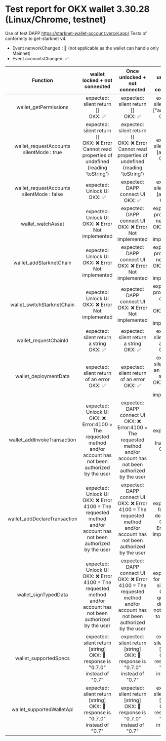 # Test report for OKX wallet 3.30.28 (Linux/Chrome, testnet)

Use of test DAPP https://starknet-wallet-account.vercel.app/ 
Tests of conformity to get-starknet v4.

- Event networkChanged : 🔶 (not applicable as the wallet can handle only Mainnet)
- Event accountsChanged: ✅.

|                    Function                    |           wallet locked + not connected            |           Once unlocked + not connected            |                                           once unlocked and connected                                           |
| :--------------------------------------------: | :------------------------------------------------: | :------------------------------------------------: | :-------------------------------------------------------------------------------------------------------------: |
|wallet_getPermissions|expected: silent return []<br>OKX: ✅|expected: silent return []<br>OKX: ✅|expected: silent return ["accounts"] <br>OKX: ✅|
|wallet_requestAccounts <br> silentMode : true|expected: silent return []<br>OKX: ❌ Error Cannot read properties of undefined (reading 'toString')|expected: silent return []<br>OKX: ❌ Error Cannot read properties of undefined (reading 'toString')|expected: silent return [address]<br>OKX: ✅|
| wallet_requestAccounts <br> silentMode : false |          expected: Unlock UI<br>OKX: ✅| expected: DAPP connect UI<br>OKX: ✅|expected: silent return [address]<br>OKX:✅                                  |
|wallet_watchAsset|expected: Unlock UI<br>OKX: ❌ Error Not implemented|expected: DAPP connect UI<br>OKX: ❌ Error Not implemented|expected: UI proposing a new token<br>OKX: ❌ Error Not implemented|
|wallet_addStarknetChain|expected: Unlock UI<br>OKX: ❌ Error Not implemented|expected: DAPP connect UI<br>OKX: ❌ Error Not implemented|expected: UI proposing a new chain<br>OKX: ❌ Error Not implemented|
|wallet_switchStarknetChain|expected: Unlock UI<br>OKX: ❌ Error Not implemented|expected: DAPP connect UI<br>OKX: ❌ Error Not implemented|expected: UI proposing to change chain<br>OKX: ❌ Error Not implemented|
|wallet_requestChainId|expected: silent return a string<br>OKX: ✅|  expected: silent return a string<br>OKX: ✅|expected: silent return a string<br>OKX: ✅                                   |
|wallet_deploymentData|expected: silent return of an error<br>OKX: ✅|expected: silent return of an error<br>OKX: ✅|expected: silent return an object or an error<br>OKX: ❌ Error Not implemented|
|wallet_addInvokeTransaction|expected: Unlock UI<br>OKX: ❌ Error:4100 = The requested method and/or account has not been authorized by the user|expected: DAPP connect UI<br>OKX: ❌ Error:4100 = The requested method and/or account has not been authorized by the user|expected: UI for transaction<br>OKX: ✅|
|wallet_addDeclareTransaction|expected: Unlock UI<br>OKX: ❌ Error 4100 = The requested method and/or account has not been authorized by the user|expected: DAPP connect UI<br>OKX: ❌ Error 4100 = The requested method and/or account has not been authorized by the user|expected: UI for class declaration<br>OKX: ❌ Error: Not implemented|
|wallet_signTypedData|expected: Unlock UI<br>OKX: ❌ Error 4100 = The requested method and/or account has not been authorized by the user|expected: DAPP connect UI<br>OKX: ❌ Error 4100 = The requested method and/or account has not been authorized by the user| expected: UI for message signature<br>OKX: 🔶 quality of display is not conform to EIP 712 |
|wallet_supportedSpecs|  expected: silent return [string]<br>OKX: 🔶 response is "0.7.0" instead of "0.7"|  expected: silent return [string]<br>OKX: 🔶 response is "0.7.0" instead of "0.7"|expected: silent return [string]<br>OKX: 🔶 response is "0.7.0" instead of "0.7"|
|wallet_supportedWalletApi|expected: silent return [string]<br>OKX: 🔶 response is "0.7.0" instead of "0.7" |  expected: silent return [string]<br>OKX: 🔶 response is "0.7.0" instead of "0.7"|expected: silent return [string] <br>OKX: 🔶 response is "0.7.0" instead of "0.7"|

